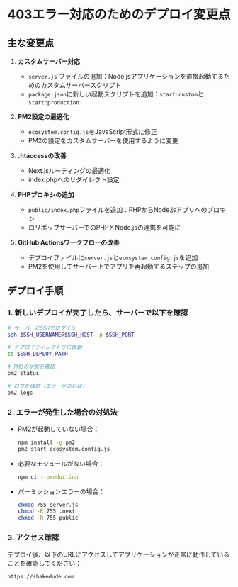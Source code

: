 # 403エラー対応のためのデプロイ変更点

## 主な変更点

1. **カスタムサーバー対応**
   - `server.js` ファイルの追加：Node.jsアプリケーションを直接起動するためのカスタムサーバースクリプト
   - `package.json`に新しい起動スクリプトを追加：`start:custom`と`start:production`

2. **PM2設定の最適化**
   - `ecosystem.config.js`をJavaScript形式に修正
   - PM2の設定をカスタムサーバーを使用するように変更

3. **.htaccessの改善**
   - Next.jsルーティングの最適化
   - index.phpへのリダイレクト設定

4. **PHPプロキシの追加**
   - `public/index.php`ファイルを追加：PHPからNode.jsアプリへのプロキシ
   - ロリポップサーバーでのPHPとNode.jsの連携を可能に

5. **GitHub Actionsワークフローの改善**
   - デプロイファイルに`server.js`と`ecosystem.config.js`を追加
   - PM2を使用してサーバー上でアプリを再起動するステップの追加

## デプロイ手順

### 1. 新しいデプロイが完了したら、サーバーで以下を確認

```bash
# サーバーにSSHでログイン
ssh $SSH_USERNAME@$SSH_HOST -p $SSH_PORT

# デプロイディレクトリに移動
cd $SSH_DEPLOY_PATH

# PM2の状態を確認
pm2 status

# ログを確認（エラーがあれば）
pm2 logs
```

### 2. エラーが発生した場合の対処法

- PM2が起動していない場合：
  ```bash
  npm install -g pm2
  pm2 start ecosystem.config.js
  ```

- 必要なモジュールがない場合：
  ```bash
  npm ci --production
  ```

- パーミッションエラーの場合：
  ```bash
  chmod 755 server.js
  chmod -R 755 .next
  chmod -R 755 public
  ```

### 3. アクセス確認

デプロイ後、以下のURLにアクセスしてアプリケーションが正常に動作していることを確認してください：

```
https://shakedude.com
```
